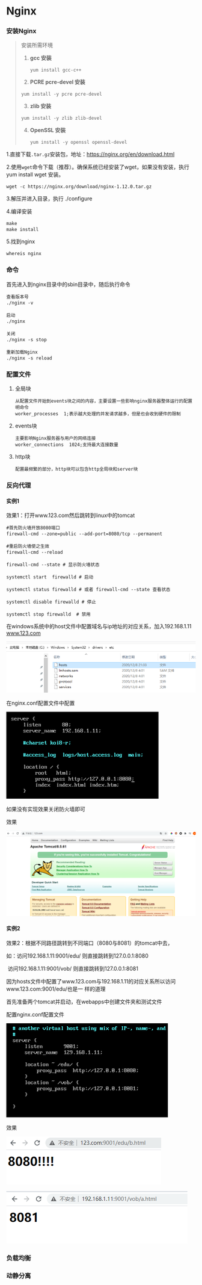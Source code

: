 # Nginx

### 安装Nginx

> 安装所需环境
>
> 1. **gcc 安装**
>
>    ```shell
>    yum install gcc-c++
>    ```
>
> 2.  **PCRE pcre-devel 安装**
>
>    ```
>    yum install -y pcre pcre-devel
>    ```
>
> 3.  **zlib 安装**
>
>    ```
>    yum install -y zlib zlib-devel
>    ```
>
> 4. **OpenSSL 安装**
>
>    ```
>    yum install -y openssl openssl-devel
>    ```

1.直接下载`.tar.gz`安装包，地址：https://nginx.org/en/download.html

2.使用`wget`命令下载（推荐）。确保系统已经安装了wget，如果没有安装，执行 yum install wget 安装。

```shell
wget -c https://nginx.org/download/nginx-1.12.0.tar.gz
```

3.解压并进入目录，执行 ./configure

4.编译安装

```
make
make install
```

5.找到nginx

~~~shell
whereis nginx
~~~



### 命令

首先进入到nginx目录中的sbin目录中，随后执行命令

~~~nginx
查看版本号
./nginx -v

启动
./nginx

关闭
./nginx -s stop

重新加载Nginx
./nginx -s reload
~~~



### 配置文件

1. 全局块

   ~~~nginx
   从配置文件开始到events块之间的内容，主要设置一些影响nginx服务器整体运行的配置明命令
   worker_processes  1;表示越大处理的并发请求越多，但是也会收到硬件的限制
   ~~~

2. events块

   ~~~nginx
   主要影响Nginx服务器与用户的网络连接
   worker_connections  1024;支持最大连接数量
   ~~~

3. http块

   ~~~nginx
   配置最频繁的部分，http块可以包含http全局块和server块
   ~~~



### 反向代理

#### 实例1

效果1：打开www.123.com然后跳转到linux中的tomcat

~~~shell
#首先防火墙开放8080端口
firewall-cmd --zone=public --add-port=8080/tcp --permanent

#重启防火墙使之生效
firewall-cmd --reload

firewall-cmd --state # 显示防火墙状态

systemctl start  firewalld # 启动

systemctl status firewalld # 或者 firewall-cmd --state 查看状态

systemctl disable firewalld # 停止

systemctl stop firewalld  # 禁用
~~~

在windows系统中的host文件中配置域名与ip地址的对应关系，加入192.168.1.11	www.123.com

![](.\img\Snipaste_2020-12-30_23-18-12.png)



在nginx.conf配置文件中配置

![](./img\Snipaste_2020-12-31_19-52-42.png)

如果没有实现效果关闭防火墙即可

效果

![](.\img\Snipaste_2020-12-31_21-23-53.png)

#### 实例2

效果2：根据不同路径跳转到不同端口（8080与8081）的tomcat中去，

如：访问192.168.1.11:9001/edu/   则直接跳转到127.0.0.1:8080

​		访问192.168.1.11:9001/vob/   则直接跳转到127.0.0.1:8081

​		因为hosts文件中配置了www.123.com与192.168.1.11的对应关系所以访问www.123.com:9001/edu/也是一     		样的道理



首先准备两个tomcat并启动，在webapps中创建文件夹和测试文件

配置nginx.conf配置文件

![](.\img\Snipaste_2020-12-31_21-16-54.png)

效果

![](.\img\Snipaste_2020-12-31_21-22-56.png)

![](.\img\Snipaste_2020-12-31_21-23-03.png)



### 负载均衡



### 动静分离